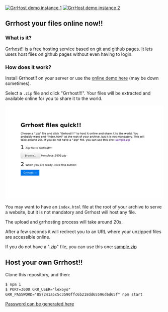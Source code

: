 [![GrrHost demo instance 1](http://monitoshi.lexoyo.me/badge/1477989879902-2221)](https://grrhosting.herokuapp.com/)
[![GrrHost demo instance 2](http://monitoshi.lexoyo.me/badge/1477989896833-64)](https://grrhosting2.herokuapp.com/)

## Grrhost your files online now!!

### What is it?

Grrhost!! is a free hosting service based on git and github pages. It lets users host files on github pages without even having to login.

### How does it work?

Install Grrhost!! on your server or use the [online demo here](https://grrhosting.herokuapp.com/) (may be down sometimes).


Select a `.zip` file and click "Grrhost!!!". Your files will be extracted and available online for you to share it to the world.

[![](./screenshot.png)](https://grrhosting.herokuapp.com/)

You may want to have an `index.html` file at the root of your archive to serve a website, but it is not mandatory and Grrhost will host any file.

The upload and grrhosting process will take around 20s.

After a few seconds it will redirect you to an URL where your unzipped files are accessible online.

If you do not have a ".zip" file, you can use this one: [sample.zip](./public/sample.zip)


## Host your own Grrhost!!

Clone this repository, and then:

```
$ npm i
$ PORT=3000 GRR_USER="lexoyo" GRR_PASSWORD="857241a5c5c3590ffc6b218dd65596d6d65f" npm start
```

[Password can be generated here](https://github.com/settings/tokens)
